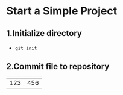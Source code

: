 Start a Simple Project
============

1.Initialize directory
--------
*   `git init`
   

2.Commit file to repository
--------
<table>
    <tbody>
        <tr>
        	<td rowspan=4>
            	123
        	</td>
        </tr>
        <tr>
        	<td rowspan=4>
            	456
        	</td>
        </tr>
    </tbody>
</table>
   
